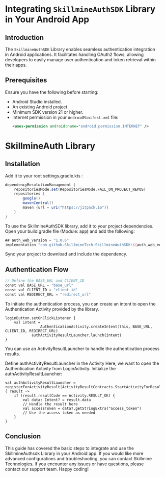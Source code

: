 # Integrating `SkillmineAuthSDK` Library in Your Android App

## Introduction

The `SkillmineAuthSDK` Library enables seamless authentication integration in Android applications. It facilitates handling OAuth2 flows, allowing developers to easily manage user authentication and token retrieval within their apps.

## Prerequisites

Ensure you have the following before starting:

- Android Studio installed.
- An existing Android project.
- Minimum SDK version 21 or higher.
- Internet permission in your `AndroidManifest.xml` file:
  ```xml
  <uses-permission android:name="android.permission.INTERNET" />

# SkillmineAuth Library

## Installation

Add it to your root settings.gradle.kts :

```gradle
dependencyResolutionManagement {
    repositoriesMode.set(RepositoriesMode.FAIL_ON_PROJECT_REPOS)
    repositories {
        google()
        mavenCentral()
        maven {url = uri("https://jitpack.io")}
    }
}

```

To use the SkillmineAuthSDK library, add it to your project dependencies. Open your build.gradle file (Module: app) and add the following:

```gradle
## auth_web_version = "1.0.6"
implementation "com.github.SkillmineTech:SkillmineAuthSDK:${auth_web_version}

```
Sync your project to download and include the dependency.

## Authentication Flow

```gradle
// Define the BASE_URL and CLIENT_ID
const val BASE_URL = "base_url"
const val CLIENT_ID = "client_id"
const val REDIRECT_URL = "redirect_url"
```
To initiate the authentication process, you can create an intent to open the Authentication Activity provided by the library. 
```
loginButton.setOnClickListener {
    val intent =
                AuthenticationActivity.createIntent(this, BASE_URL, CLIENT_ID, REDIRECT_URL)
            authActivityResultLauncher.launch(intent)
}
```
You can use an ActivityResultLauncher to handle the authentication process results.

Define authActivityResultLauncher in the Activity
Here, we want to open the Authentication Activity from LoginActivity.
Initialize the authActivityResultLauncher:

```
val authActivityResultLauncher = registerForActivityResult(ActivityResultContracts.StartActivityForResult()) { result ->
    if (result.resultCode == Activity.RESULT_OK) {
        val data: Intent? = result.data
        // Handle the result here
        val accessToken = data?.getStringExtra("access_token")
        // Use the access token as needed
    }
}
```

## Conclusion
This guide has covered the basic steps to integrate and use the SkillmineAuthsdk Library in your Android app. If you would like more advanced configurations and troubleshooting, you can contact Skillmine Technologies.
If you encounter any issues or have questions, please contact our support team. 
Happy coding! 
